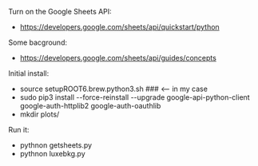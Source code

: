 Turn on the Google Sheets API:
- https://developers.google.com/sheets/api/quickstart/python

Some bacground:
- https://developers.google.com/sheets/api/guides/concepts

Initial install:
- source setupROOT6.brew.python3.sh ### <-- in my case
- sudo pip3 install --force-reinstall --upgrade google-api-python-client google-auth-httplib2 google-auth-oauthlib
- mkdir plots/


Run it:
- pythnon getsheets.py
- pythnon luxebkg.py
